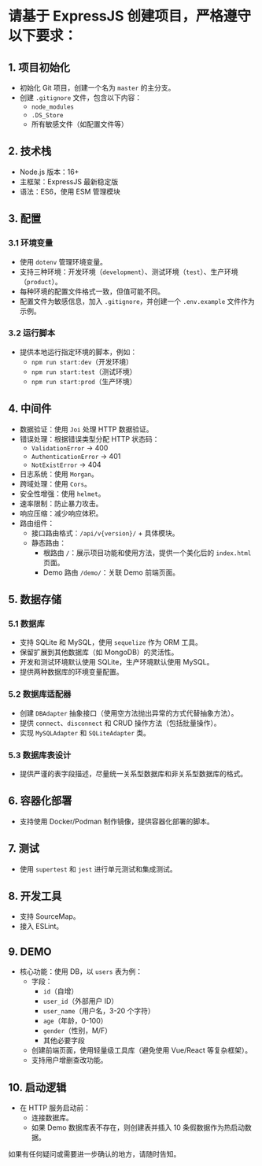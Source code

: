 # 请基于 ExpressJS 创建项目，严格遵守以下要求：

## 1. 项目初始化
- 初始化 Git 项目，创建一个名为 `master` 的主分支。
- 创建 `.gitignore` 文件，包含以下内容：
  - `node_modules`
  - `.DS_Store`
  - 所有敏感文件（如配置文件等）

## 2. 技术栈
- Node.js 版本：16+
- 主框架：ExpressJS 最新稳定版
- 语法：ES6，使用 ESM 管理模块

## 3. 配置
### 3.1 环境变量
- 使用 `dotenv` 管理环境变量。
- 支持三种环境：开发环境（`development`）、测试环境（`test`）、生产环境（`product`）。
- 每种环境的配置文件格式一致，但值可能不同。
- 配置文件为敏感信息，加入 `.gitignore`，并创建一个 `.env.example` 文件作为示例。

### 3.2 运行脚本
- 提供本地运行指定环境的脚本，例如：
  - `npm run start:dev`（开发环境）
  - `npm run start:test`（测试环境）
  - `npm run start:prod`（生产环境）

## 4. 中间件
- 数据验证：使用 `Joi` 处理 HTTP 数据验证。
- 错误处理：根据错误类型分配 HTTP 状态码：
  - `ValidationError` -> 400
  - `AuthenticationError` -> 401
  - `NotExistError` -> 404
- 日志系统：使用 `Morgan`。
- 跨域处理：使用 `Cors`。
- 安全性增强：使用 `helmet`。
- 速率限制：防止暴力攻击。
- 响应压缩：减少响应体积。
- 路由组件：
  - 接口路由格式：`/api/v{version}/` + 具体模块。
  - 静态路由：
    - 根路由 `/`：展示项目功能和使用方法，提供一个美化后的 `index.html` 页面。
    - Demo 路由 `/demo/`：关联 Demo 前端页面。

## 5. 数据存储
### 5.1 数据库
- 支持 SQLite 和 MySQL，使用 `sequelize` 作为 ORM 工具。
- 保留扩展到其他数据库（如 MongoDB）的灵活性。
- 开发和测试环境默认使用 SQLite，生产环境默认使用 MySQL。
- 提供两种数据库的环境变量配置。

### 5.2 数据库适配器
- 创建 `DBAdapter` 抽象接口（使用空方法抛出异常的方式代替抽象方法）。
- 提供 `connect`、`disconnect` 和 CRUD 操作方法（包括批量操作）。
- 实现 `MySQLAdapter` 和 `SQLiteAdapter` 类。

### 5.3 数据库表设计
- 提供严谨的表字段描述，尽量统一关系型数据库和非关系型数据库的格式。

## 6. 容器化部署
- 支持使用 Docker/Podman 制作镜像，提供容器化部署的脚本。

## 7. 测试
- 使用 `supertest` 和 `jest` 进行单元测试和集成测试。

## 8. 开发工具
- 支持 SourceMap。
- 接入 ESLint。

## 9. DEMO
- 核心功能：使用 DB，以 `users` 表为例：
  - 字段：
    - `id`（自增）
    - `user_id`（外部用户 ID）
    - `user_name`（用户名，3-20 个字符）
    - `age`（年龄，0-100）
    - `gender`（性别，M/F）
    - 其他必要字段
  - 创建前端页面，使用轻量级工具库（避免使用 Vue/React 等复杂框架）。
  - 支持用户增删查改功能。

## 10. 启动逻辑
- 在 HTTP 服务启动前：
  - 连接数据库。
  - 如果 Demo 数据库表不存在，则创建表并插入 10 条假数据作为热启动数据。

如果有任何疑问或需要进一步确认的地方，请随时告知。

